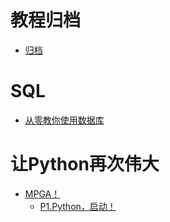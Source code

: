 # 教程归档

- [归档](archive.md)
# SQL

- [从零教你使用数据库](tur_db.md)

# 让Python再次伟大

- [MPGA！](./python.md)
  - [P1.Python，启动！](./python/startup.md)
